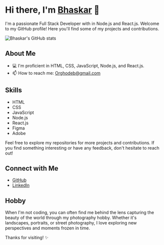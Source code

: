 # Hi there, I'm [Bhaskar](https://bhaskardeb2000.github.io/) 👋

I'm a passionate Full Stack Developer with in Node.js and React.js. Welcome to my GitHub profile! Here you'll find some of my projects and contributions.

![Bhaskar's GitHub stats](https://github-readme-stats.vercel.app/api?username=OrghoDeb&show_icons=true&theme=onedark)

## About Me
- 💻 I'm proficient in HTML, CSS, JavaScript, Node.js, and React.js.
- 📫 How to reach me: [Orghodeb@gmail.com](Orghodeb@gmail.com)

## Skills
- HTML
- CSS
- JavaScript
- Node.js
- React.js
- Figma
- Adobe

Feel free to explore my repositories for more projects and contributions. If you find something interesting or have any feedback, don't hesitate to reach out!

## Connect with Me
- [GitHub](https://github.com/OrghoDeb)
- [LinkedIn](https://www.linkedin.com/in/bhaskardeb1)

## Hobby
When I'm not coding, you can often find me behind the lens capturing the beauty of the world through my photography hobby. Whether it's landscapes, portraits, or street photography, I love exploring new perspectives and moments frozen in time.

Thanks for visiting! ✨
